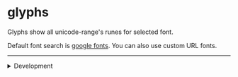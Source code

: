 # glyphs

Glyphs show all unicode-range's runes for selected font.

Default font search is [google fonts](https://fonts.google.com/). You can also use custom URL fonts.

---

<details><summary>Development</summary>

Run project

```sh
pnpm run dev
```

Build

```sh
pnpm build
```

</details>

